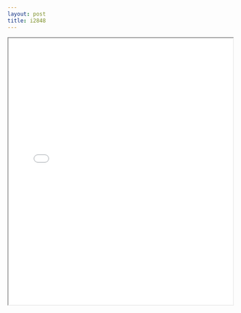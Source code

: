 ```yaml
---
layout: post
title: i2848
---
```


<div class="pdf-container">
<iframe src="/ea/assets/pdfs/i2848.pdf" height="600" width="100%" allowFullScreen="true"></iframe>
</div>

